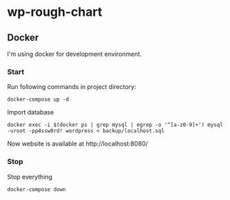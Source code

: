# wp-rough-chart

## Docker

I'm using docker for development environment.

### Start

Run following commands in project directory:

```
docker-compose up -d
```

Import database

```
docker exec -i $(docker ps | grep mysql | egrep -o '^[a-z0-9]+') mysql -uroot -pp4ssw0rd! wordpress < backup/localhost.sql
```

Now website is available at http://localhost:8080/

### Stop

Stop everything

```
docker-compose down
```